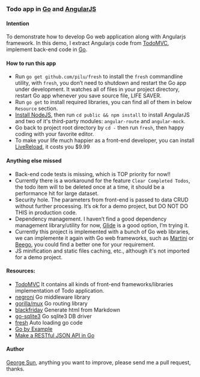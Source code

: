 ### Todo app in [Go](http://golang.org) and [AngularJS](https://angularjs.org/)

#### Intention
To demonstrate how to develop Go web application along with Angularjs framework. In this demo, I extract Angularjs code from [TodoMVC](http://todomvc.com/), implement back-end code in [Go](www.golang.org).

#### How to run this app
* Run `go get github.com/pilu/fresh` to install the `fresh` commandline utility, with `fresh`, you don’t need to shutdown and restart the Go app under development. It watches all of files in your project directory, restart Go app whenever you save source file, LIFE SAVER.
* Run `go get` to install required libraries, you can find all of them in below `Resource` section.
* [Install NodeJS](https://github.com/joyent/node/wiki/Installation), then run `cd public && npm install` to install AngularJS and two of it's third-party modules: `angular-route` and `angular-mock`.
* Go back to project root directory by `cd -` then run `fresh`, then happy coding with your favorite editor.
* To make your life much happier as a front-end developer, you can install [LiveReload](http://livereload.com/), it costs you $9.99

#### Anything else missed
* Back-end code tests is missing, which is TOP priority for now!!
* Currently there is a workaround for the feature `Clear Completed Todos`, the todo item will to be deleted once at a time, it should be a performance hit for large dataset.
* Security hole. The parameters from front-end is passed to data CRUD without further processing. It’s ok for a demo project, but DO NOT DO THIS in production code.
* Dependency management. I haven’t find a good dependency management library/utility for now, [Glide](https://github.com/Masterminds/glide) is a good option, I’m trying it.
* Currently this project is implemented with a bunch of Go web libraries, we can implemente it again with Go web frameworks, such as [Martini](http://martini.codegangsta.io/) or [Beego](http://beego.me/), you could find a better one for your requirement.
* JS minification and static files caching, etc., although it's not imported for a demo project.

#### Resources:
* [TodoMVC](http://todomvc.com/) It contains all kinds of front-end frameworks/libraries implementation of Todo application.
* [negroni]("github.com/codegangsta/negroni") Go middleware library
* [gorilla/mux]("github.com/gorilla/mux") Go routing library
* [blackfriday]("github.com/russross/blackfriday") Generate html from Markdown
* [go-sqlite3]("github.com/mattn/go-sqlite3") Go sqlite3 DB driver
* [fresh](https://github.com/pilu/fresh) Auto loading go code
* [Go by Example](http://gobyexample.com/)
* [Make a RESTful JSON API in Go](http://thenewstack.io/make-a-restful-json-api-go/)

#### Author
[George Sun](http://codethoughts.info), anything you want to improve, please send me a pull request, thanks.
